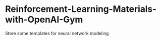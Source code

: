 # Reinforcement-Learning-Materials-with-OpenAI-Gym
Store some templates for neural network modeling
